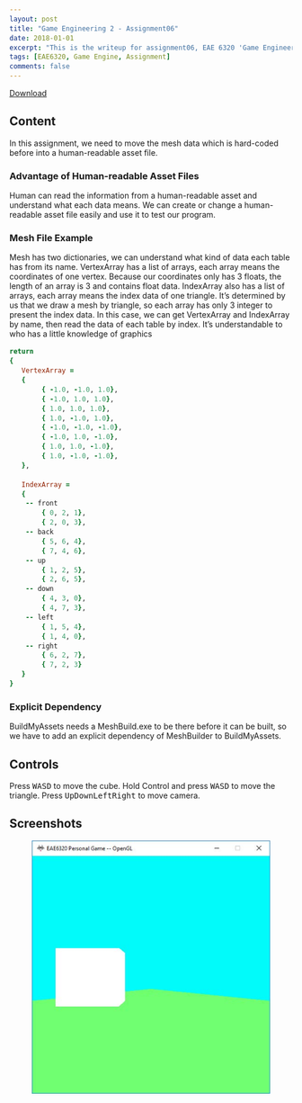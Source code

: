 ```yaml
---
layout: post
title: "Game Engineering 2 - Assignment06"
date: 2018-01-01
excerpt: "This is the writeup for assignment06, EAE 6320 'Game Engineering 2'"
tags: [EAE6320, Game Engine, Assignment]
comments: false
---
```


<div markdown="0"><a href="https://drive.google.com/open?id=1Q6MGfHCKERNACKo9U7idELvXYpzih56E" class="btn btn-info">Download</a></div>

## Content

In this assignment, we need to move the mesh data which is hard-coded before into a human-readable asset file.

### Advantage of Human-readable Asset Files

Human can read the information from a human-readable asset and understand what each data means. We can create or change a human-readable asset file easily and use it to test our program.

### Mesh File Example

Mesh has two dictionaries, we can understand what kind of data each table has from its name.
VertexArray has a list of arrays, each array means the coordinates of one vertex. Because our coordinates only has 3 floats, the length of an array is 3 and contains float data. IndexArray also has a list of arrays, each array means the index data of one triangle. It’s determined by us that we draw a mesh by triangle, so each array has only 3 integer to present the index data.
In this case, we can get VertexArray and IndexArray by name, then read the data of each table by index. It’s understandable to who has a little knowledge of graphics

~~~ ruby
return 
{
   VertexArray = 
   {
        { -1.0, -1.0, 1.0},
        { -1.0, 1.0, 1.0},
        { 1.0, 1.0, 1.0},
        { 1.0, -1.0, 1.0},
        { -1.0, -1.0, -1.0},
        { -1.0, 1.0, -1.0},
        { 1.0, 1.0, -1.0},
        { 1.0, -1.0, -1.0},
   },

   IndexArray = 
   {
	-- front
        { 0, 2, 1},
        { 2, 0, 3},
	-- back
		{ 5, 6, 4},
        { 7, 4, 6},
	-- up
        { 1, 2, 5},
        { 2, 6, 5},
	-- down
        { 4, 3, 0},
        { 4, 7, 3},
	-- left
        { 1, 5, 4},
        { 1, 4, 0},
	-- right
        { 6, 2, 7},
        { 7, 2, 3}
   }
}
~~~

### Explicit Dependency

BuildMyAssets needs a MeshBuild.exe to be there before it can be built, so we have to add an explicit dependency of MeshBuilder to BuildMyAssets.

## Controls

Press <kbd>W</kbd><kbd>A</kbd><kbd>S</kbd><kbd>D</kbd> to move the cube. Hold Control and press <kbd>W</kbd><kbd>A</kbd><kbd>S</kbd><kbd>D</kbd> to move the triangle. Press <kbd>Up</kbd><kbd>Down</kbd><kbd>Left</kbd><kbd>Right</kbd> to move camera.

## Screenshots

<figure>
	<a href="../assets/img/blog/GameEngineering2/Assignment6/1.jpg"><img src="../assets/img/blog/GameEngineering2/Assignment6/1.jpg"></a>
</figure>
